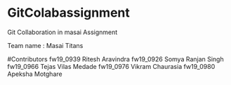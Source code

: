 # GitColabassignment
Git Collaboration in masai Assignment



Team name : Masai Titans

#Contributors
fw19_0939	Ritesh Aravindra
fw19_0926	Somya Ranjan Singh
fw19_0966	Tejas Vilas Medade
fw19_0976	Vikram Chaurasia
fw19_0980 Apeksha Motghare
